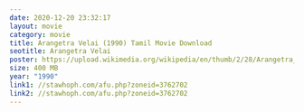 ```yaml
---
date: 2020-12-20 23:32:17
layout: movie
category: movie
title: Arangetra Velai (1990) Tamil Movie Download
seotitle: Arangetra Velai
poster: https://upload.wikimedia.org/wikipedia/en/thumb/2/28/Arangetra_Velai.jpg/220px-Arangetra_Velai.jpg
size: 400 MB
year: "1990"
link1: //stawhoph.com/afu.php?zoneid=3762702
link2: //stawhoph.com/afu.php?zoneid=3762702
---
```

